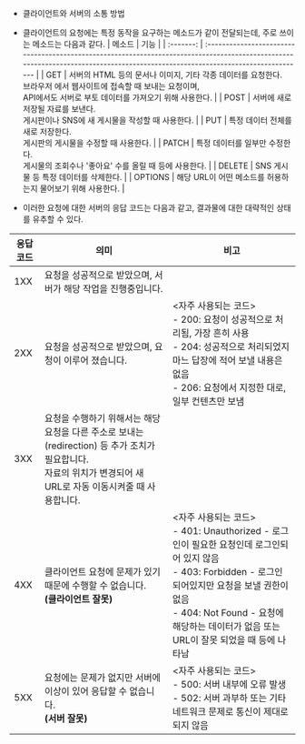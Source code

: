 - 클라이언트와 서버의 소통 방법

- 클라이언트의 요청에는 특정 동작을 요구하는 메소드가 같이 전달되는데, 주로 쓰이는 메소드는 다음과 같다. 
| 메소드  | 기능                                                                                                                                                                            |
| :-------: | :------------------------------------------------------------------------------------------------------------------------------------------------------------------------------- |
| GET     | 서버의 HTML 등의 문서나 이미지, 기타 각종 데이터를 요청한다. <br>브라우저 에서 웹사이트에 접속할 때 보내는 요청이며, <br>API에서도 서버로 부토 데이터를 가져오기 위해 사용한다. |
| POST    | 서버에 새로 저장될 자료를 보낸다. <br>게시판이나 SNS에 새 게시물을 작성할 때 사용한다.                                                                                              |
| PUT     | 특정 데이터 전체를 새로 저장한다. <br>게시판의 게시물을 수정할 때 사용한다.                                                                                                         |
| PATCH   | 특정 데이터를 일부만 수정한다. <br>게시물의 조회수나 '좋아요' 수를 올릴 때 등에 사용한다.                                                                                           |
| DELETE  | SNS 게시물 등 특정 데이터를 삭제한다.                                                                                                                                           |
| OPTIONS | 해당 URL이 어떤 메소드를 허용하는지 물어보기 위해 사용한다.                                                                                                                     |

- 이러한 요청에 대한 서버의 응답 코드는 다음과 같고, 결과물에 대한 대략적인 상태를 유추할 수 있다. 

| 응답코드 | 의미                                                                                                                                                               | 비고                                                                                                                                                                                                                                                  |
| -------- | ------------------------------------------------------------------------------------------------------------------------------------------------------------------ | ----------------------------------------------------------------------------------------------------------------------------------------------------------------------------------------------------------------------------------------------------- |
| 1XX      | 요청을 성공적으로 받았으며, 서버가 해당 작업을 진행중입니다.                                                                                                       |                                                                                                                                                                                                                                                       |
| 2XX      | 요청을 성공적으로 받았으며, 요청이 이루어 졌습니다.                                                                                                                | <자주 사용되는 코드> <br> - 200: 요청이 성공적으로 처리됨, 가장 흔히 사용 <br>- 204: 성공적으로 처리되었지마느 답장에 적어 보낼 내용은 없음 <br>- 206: 요청에서 지정한 대로, 일부 컨텐츠만 보냄                                                       |
| 3XX      | 요청을 수행하기 위해서는 해당 요청을 다른 주소로 보내는(redirection) 등 추가 조치가 필요합니다. <br>자료의 위치가 변경되어 새 URL로 자동 이동시켜줄 때 사용합니다. |                                                                                                                                                                                                                                                       |
| 4XX      | 클라이언트 요청에 문제가 있기 때문에 수행할 수 없습니다. <br>**(클라이언트 잘못)**                                                                                 | <자주 사용되는 코드><br>- 401: Unauthorized - 로그인이 필요한 요청인데 로그인되어 있지 않음<br>- 403: Forbidden - 로그인 되어있지만 요청을 보낼 권한이 없음<br>- 404: Not Found - 요청에 해당하는 데이터가 없음 또는 URL이 잘못 되었을 때 등에 나타남 |
| 5XX      | 요청에는 문제가 없지만 서버에 이상이 있어 응답할 수 없습니다.<br>**(서버 잘못)**                                                                                   | <자주 사용되는 코드><br>- 500: 서버 내부에 오류 발생<br>- 502: 서버 과부하 또는 기타 네트워크 문제로 통신이 제대로 되지 않음                                                                                                                          |


